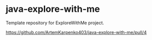 # java-explore-with-me
Template repository for ExploreWithMe project.


https://github.com/ArtemKarpenko403/java-explore-with-me/pull/4
